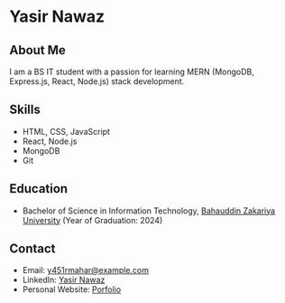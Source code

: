 # Yasir Nawaz

## About Me

I am a BS IT student with a passion for learning MERN (MongoDB, Express.js, React, Node.js) stack development.

## Skills

- HTML, CSS, JavaScript
- React, Node.js
- MongoDB
- Git


## Education

- Bachelor of Science in Information Technology, [Bahauddin Zakariya University](https://bzu.edu.pk/) (Year of Graduation: 2024)

## Contact

- Email: y451rmahar@example.com
- LinkedIn: [Yasir Nawaz](https://www.linkedin.com/in/yasirnawaz24/)
- Personal Website: [Porfolio](https://yasir2002.github.io/)

